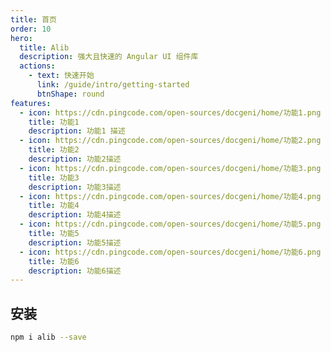 ```yaml
---
title: 首页
order: 10
hero:
  title: Alib
  description: 强大且快速的 Angular UI 组件库
  actions:
    - text: 快速开始
      link: /guide/intro/getting-started
      btnShape: round
features:
  - icon: https://cdn.pingcode.com/open-sources/docgeni/home/功能1.png
    title: 功能1
    description: 功能1 描述 
  - icon: https://cdn.pingcode.com/open-sources/docgeni/home/功能2.png
    title: 功能2
    description: 功能2描述
  - icon: https://cdn.pingcode.com/open-sources/docgeni/home/功能3.png
    title: 功能3 
    description: 功能3描述
  - icon: https://cdn.pingcode.com/open-sources/docgeni/home/功能4.png
    title: 功能4
    description: 功能4描述
  - icon: https://cdn.pingcode.com/open-sources/docgeni/home/功能5.png
    title: 功能5
    description: 功能5描述
  - icon: https://cdn.pingcode.com/open-sources/docgeni/home/功能6.png
    title: 功能6
    description: 功能6描述
---
```


## 安装

```bash
npm i alib --save
```
